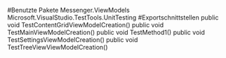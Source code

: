 #Benutzte Pakete
Messenger.ViewModels
Microsoft.VisualStudio.TestTools.UnitTesting
#Exportschnittstellen
public void TestContentGridViewModelCreation()
public void TestMainViewModelCreation()
public void TestMethod1()
public void TestSettingsViewModelCreation()
public void TestTreeViewViewModelCreation()
